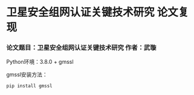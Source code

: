 # 卫星安全组网认证关键技术研究 论文复现
### 论文题目：卫星安全组网认证关键技术研究   作者：武璇
Python环境：3.8.0 + gmssl


gmssl安装方法：


```shell
pip install gmssl
```
